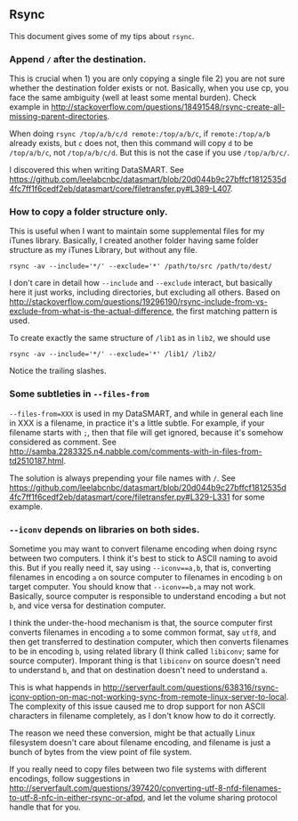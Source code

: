 ## Rsync

This document gives some of my tips about `rsync`.

### Append `/` after the destination.

This is crucial when 1) you are only copying a single file 2) you are not sure whether the destination folder exists or not. Basically, when you use cp, you face the same ambiguity (well at least some mental burden). Check example in <http://stackoverflow.com/questions/18491548/rsync-create-all-missing-parent-directories>. 

When doing `rsync /top/a/b/c/d remote:/top/a/b/c`, if `remote:/top/a/b` already exists, but `c` does not, then this command will copy `d` to be `/top/a/b/c`, not `/top/a/b/c/d`. But this is not the case if you use `/top/a/b/c/`.

I discovered this when writing DataSMART. See <https://github.com/leelabcnbc/datasmart/blob/20d044b9c27bffcf1812535d4fc7ff1f6cedf2eb/datasmart/core/filetransfer.py#L389-L407>.

### How to copy a folder structure only.

This is useful when I want to maintain some supplemental files for my iTunes library. Basically, I created another folder having same folder structure as my iTunes Library, but without any file.

`rsync -av --include='*/' --exclude='*' /path/to/src /path/to/dest/`

I don't care in detail how `--include` and `--exclude` interact, but basically here it just works, including directories, but excluding all others. Based on <http://stackoverflow.com/questions/19296190/rsync-include-from-vs-exclude-from-what-is-the-actual-difference>, the first matching pattern is used.

To create exactly the same structure of `/lib1` as in `lib2`, we should use

`rsync -av --include='*/' --exclude='*' /lib1/ /lib2/`

Notice the trailing slashes.

### Some subtleties in `--files-from`

`--files-from=XXX` is used in my DataSMART, and while in general each line in XXX is a filename, in practice it's a little subtle. For example, if your filename starts with `;`, then that file will get ignored, because it's somehow considered as comment. See <http://samba.2283325.n4.nabble.com/comments-with-in-files-from-td2510187.html>.

The solution is always prepending your file names with `/`. See <https://github.com/leelabcnbc/datasmart/blob/20d044b9c27bffcf1812535d4fc7ff1f6cedf2eb/datasmart/core/filetransfer.py#L329-L331> for some example.

### `--iconv` depends on libraries on both sides.

Sometime you may want to convert filename encoding when doing rsync between two computers. I think it's best to stick to ASCII naming to avoid this. But if you really need it, say using `--iconv==a,b`, that is, converting filenames in encoding `a` on source computer to filenames in encoding `b` on target computer. You should know that `--iconv==b,a` may not work. Basically, source computer is responsible to understand encoding `a` but not `b`, and vice versa for destination computer.

I think the under-the-hood mechanism is that, the source computer first converts filenames in encoding `a` to some common format, say `utf8`, and then get transferred to destination computer, which then converts filenames to be in encoding `b`, using related library (I think called `libiconv`; same for source computer). Imporant thing is that `libiconv` on source doesn't need to understand `b`, and that on destination doesn't need to understand `a`.

This is what happends in <http://serverfault.com/questions/638316/rsync-iconv-option-on-mac-not-working-sync-from-remote-linux-server-to-local>. The complexity of this issue caused me to drop support for non ASCII characters in filename completely, as I don't know how to do it correctly.

The reason we need these conversion, might be that actually Linux filesystem doesn't care about filename encoding, and filename is just a bunch of bytes from the view point of file system.

If you really need to copy files between two file systems with different encodings, follow suggestions in <http://serverfault.com/questions/397420/converting-utf-8-nfd-filenames-to-utf-8-nfc-in-either-rsync-or-afpd>, and let the volume sharing protocol handle that for you.